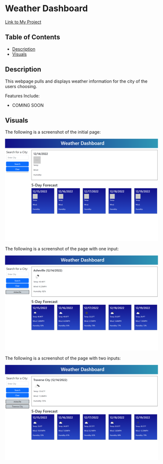 # Weather Dashboard

[Link to My Project](https://zoerorvig.github.io/weather-dashboard/)

## Table of Contents
- [Description](#description)
- [Visuals](#visuals)

## Description 
This webpage pulls and displays weather information for the city of the users choosing.  

Features Include:
- COMING SOON

## Visuals 

The following is a screenshot of the initial page:

![screenshot](./images/main-page.png)

The following is a screenshot of the page with one input:

![screenshot](./images/one-input.png)

The following is a screenshot of the page with two inputs:

![screenshot](./images/two-input.png)
